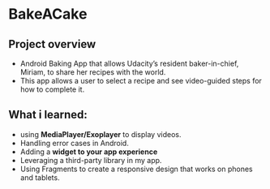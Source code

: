 # BakeACake

## Project overview
- Android Baking App that allows Udacity’s resident baker-in-chief, Miriam, to share her recipes with the world. 
- This app allows a user to select a recipe and see video-guided steps for how to complete it.

## What i learned:
- using **MediaPlayer/Exoplayer** to display videos.
- Handling error cases in Android.
- Adding a **widget to your app experience**
- Leveraging a third-party library in my app.
- Using Fragments to create a responsive design that works on phones and tablets.
